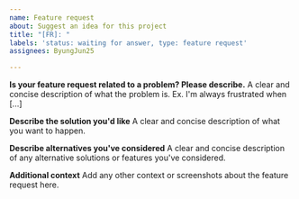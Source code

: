 ```yaml
---
name: Feature request
about: Suggest an idea for this project
title: "[FR]: "
labels: 'status: waiting for answer, type: feature request'
assignees: ByungJun25

---
```


**Is your feature request related to a problem? Please describe.**
A clear and concise description of what the problem is. Ex. I'm always frustrated when [...]

**Describe the solution you'd like**
A clear and concise description of what you want to happen.

**Describe alternatives you've considered**
A clear and concise description of any alternative solutions or features you've considered.

**Additional context**
Add any other context or screenshots about the feature request here.
